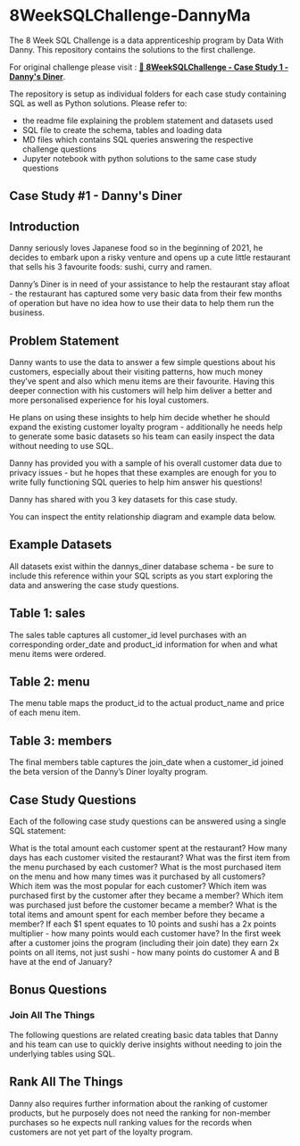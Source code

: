 
# 8WeekSQLChallenge-DannyMa
The 8 Week SQL Challenge is a data apprenticeship program by Data With Danny. This repository contains the solutions to the first challenge. 

For original challenge please visit : **[🥞 8WeekSQLChallenge - Case Study 1 - Danny's Diner](https://8weeksqlchallenge.com/case-study-1/)**.

The repository is setup as individual folders for each case study containing SQL as well as Python solutions.
Please refer to:
- the readme file explaining the problem statement and datasets used
- SQL file to create the schema, tables and loading data
- MD files which contains SQL queries answering the respective challenge questions
- Jupyter notebook with python solutions to the same case study questions

## Case Study #1 - Danny's Diner

## Introduction

Danny seriously loves Japanese food so in the beginning of 2021, he decides to embark upon a risky venture and opens up a cute little restaurant that sells his 3 favourite foods: sushi, curry and ramen.

Danny’s Diner is in need of your assistance to help the restaurant stay afloat - the restaurant has captured some very basic data from their few months of operation but have no idea how to use their data to help them run the business.

## Problem Statement

Danny wants to use the data to answer a few simple questions about his customers, especially about their visiting patterns, how much money they’ve spent and also which menu items are their favourite. Having this deeper connection with his customers will help him deliver a better and more personalised experience for his loyal customers.

He plans on using these insights to help him decide whether he should expand the existing customer loyalty program - additionally he needs help to generate some basic datasets so his team can easily inspect the data without needing to use SQL.

Danny has provided you with a sample of his overall customer data due to privacy issues - but he hopes that these examples are enough for you to write fully functioning SQL queries to help him answer his questions!

Danny has shared with you 3 key datasets for this case study.

You can inspect the entity relationship diagram and example data below.

## Example Datasets
All datasets exist within the dannys_diner database schema - be sure to include this reference within your SQL scripts as you start exploring the data and answering the case study questions.

## Table 1: sales
The sales table captures all customer_id level purchases with an corresponding order_date and product_id information for when and what menu items were ordered.

## Table 2: menu
The menu table maps the product_id to the actual product_name and price of each menu item.

## Table 3: members
The final members table captures the join_date when a customer_id joined the beta version of the Danny’s Diner loyalty program.

## Case Study Questions
Each of the following case study questions can be answered using a single SQL statement:

What is the total amount each customer spent at the restaurant?
How many days has each customer visited the restaurant?
What was the first item from the menu purchased by each customer?
What is the most purchased item on the menu and how many times was it purchased by all customers?
Which item was the most popular for each customer?
Which item was purchased first by the customer after they became a member?
Which item was purchased just before the customer became a member?
What is the total items and amount spent for each member before they became a member?
If each $1 spent equates to 10 points and sushi has a 2x points multiplier - how many points would each customer have?
In the first week after a customer joins the program (including their join date) they earn 2x points on all items, not just sushi - how many points do customer A and B have at the end of January?

## Bonus Questions

### Join All The Things

The following questions are related creating basic data tables that Danny and his team can use to quickly derive insights without needing to join the underlying tables using SQL.

## Rank All The Things
Danny also requires further information about the ranking of customer products, but he purposely does not need the ranking for non-member purchases so he expects null ranking values for the records when customers are not yet part of the loyalty program.
